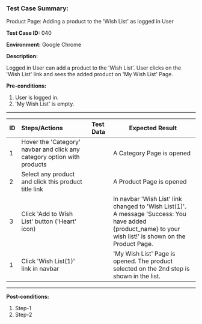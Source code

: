 
### Test Case Summary:

Product Page: Adding a product to the 'Wish List' as logged in User

**Test Case ID:** 040

**Environment:** Google Chrome

**Description:**

Logged in User can add a product to the 'Wish List'. User clicks on the 'Wish List' link and sees the added product on 'My Wish List' Page.


**Pre-conditions:**
1. User is logged in. 
2. 'My Wish List' is empty.

---

|      ID       | Steps/Actions |  Test Data  | Expected Result |
| ------------- |:------------- | :---------  | --------------  |
|       1       | Hover the 'Category' navbar and click any category option with products |             | A Category Page is opened |
|       2       | Select any product and click this product title link |             | A Product Page is opened |
|       3       | Click 'Add to Wish List' button ('Heart' icon) |             | In navbar 'Wish List' link changed to 'Wish List(1)'.<br> A message 'Success: You have added {product_name} to your wish list!' is shown on the Product Page. |
|       1       | Click 'Wish List(1)' link in navbar |             | 'My Wish List' Page is opened. The product selected on the 2nd step is shown in the list. |

---

**Post-conditions:**
1. Step-1
2. Step-2
